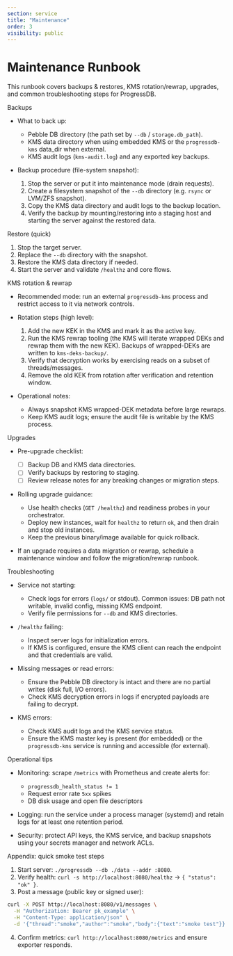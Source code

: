 ```yaml
---
section: service
title: "Maintenance"
order: 3
visibility: public
---
```


# Maintenance Runbook

This runbook covers backups & restores, KMS rotation/rewrap, upgrades, and
common troubleshooting steps for ProgressDB.

Backups

- What to back up:
  - Pebble DB directory (the path set by `--db` / `storage.db_path`).
  - KMS data directory when using embedded KMS or the `progressdb-kms` data_dir when external.
  - KMS audit logs (`kms-audit.log`) and any exported key backups.

- Backup procedure (file-system snapshot):
  1. Stop the server or put it into maintenance mode (drain requests).
  2. Create a filesystem snapshot of the `--db` directory (e.g. `rsync` or LVM/ZFS snapshot).
  3. Copy the KMS data directory and audit logs to the backup location.
  4. Verify the backup by mounting/restoring into a staging host and starting the server against the restored data.

Restore (quick)

1. Stop the target server.
2. Replace the `--db` directory with the snapshot.
3. Restore the KMS data directory if needed.
4. Start the server and validate `/healthz` and core flows.

KMS rotation & rewrap

- Recommended mode: run an external `progressdb-kms` process and restrict access to it via network controls.
- Rotation steps (high level):
  1. Add the new KEK in the KMS and mark it as the active key.
  2. Run the KMS rewrap tooling (the KMS will iterate wrapped DEKs and rewrap them with the new KEK). Backups of wrapped-DEKs are written to `kms-deks-backup/`.
  3. Verify that decryption works by exercising reads on a subset of threads/messages.
  4. Remove the old KEK from rotation after verification and retention window.

- Operational notes:
  - Always snapshot KMS wrapped-DEK metadata before large rewraps.
  - Keep KMS audit logs; ensure the audit file is writable by the KMS process.

Upgrades

- Pre-upgrade checklist:
  - [ ] Backup DB and KMS data directories.
  - [ ] Verify backups by restoring to staging.
  - [ ] Review release notes for any breaking changes or migration steps.

- Rolling upgrade guidance:
  - Use health checks (`GET /healthz`) and readiness probes in your orchestrator.
  - Deploy new instances, wait for `healthz` to return `ok`, and then drain and stop old instances.
  - Keep the previous binary/image available for quick rollback.

- If an upgrade requires a data migration or rewrap, schedule a maintenance window and follow the migration/rewrap runbook.

Troubleshooting

- Service not starting:
  - Check logs for errors (`logs/` or stdout). Common issues: DB path not writable, invalid config, missing KMS endpoint.
  - Verify file permissions for `--db` and KMS directories.

- `/healthz` failing:
  - Inspect server logs for initialization errors.
  - If KMS is configured, ensure the KMS client can reach the endpoint and that credentials are valid.

- Missing messages or read errors:
  - Ensure the Pebble DB directory is intact and there are no partial writes (disk full, I/O errors).
  - Check KMS decryption errors in logs if encrypted payloads are failing to decrypt.

- KMS errors:
  - Check KMS audit logs and the KMS service status.
  - Ensure the KMS master key is present (for embedded) or the `progressdb-kms` service is running and accessible (for external).

Operational tips

- Monitoring: scrape `/metrics` with Prometheus and create alerts for:
  - `progressdb_health_status != 1`
  - Request error rate `5xx` spikes
  - DB disk usage and open file descriptors

- Logging: run the service under a process manager (systemd) and retain logs for at least one retention period.

- Security: protect API keys, the KMS service, and backup snapshots using your secrets manager and network ACLs.

Appendix: quick smoke test steps

1. Start server: `./progressdb --db ./data --addr :8080`.
2. Verify health: `curl -s http://localhost:8080/healthz` → `{ "status": "ok" }`.
3. Post a message (public key or signed user):

```sh
curl -X POST http://localhost:8080/v1/messages \
  -H "Authorization: Bearer pk_example" \
  -H "Content-Type: application/json" \
  -d '{"thread":"smoke","author":"smoke","body":{"text":"smoke test"}}'
```

4. Confirm metrics: `curl http://localhost:8080/metrics` and ensure exporter responds.

